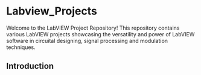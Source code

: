 # Labview_Projects
Welcome to the LabVIEW Project Repository!
This repository contains various LabVIEW projects showcasing the versatility and power of LabVIEW software in circuital designing, signal processing and modulation techniques.
## Introduction

